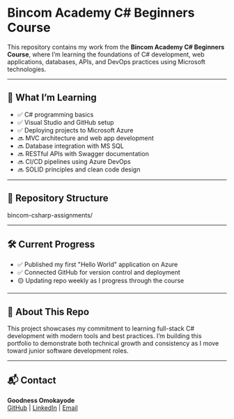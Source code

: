 # Bincom Academy C# Beginners Course

This repository contains my work from the **Bincom Academy C# Beginners Course**, where I’m learning the foundations of C# development, web applications, databases, APIs, and DevOps practices using Microsoft technologies.

---

## 🧠 What I’m Learning

- ✅ C# programming basics
- ✅ Visual Studio and GitHub setup
- ✅ Deploying projects to Microsoft Azure
- 🔜 MVC architecture and web app development
- 🔜 Database integration with MS SQL
- 🔜 RESTful APIs with Swagger documentation
- 🔜 CI/CD pipelines using Azure DevOps
- 🔜 SOLID principles and clean code design

---

## 📁 Repository Structure
bincom-csharp-assignments/

---

## 🛠️ Current Progress

- ✅ Published my first "Hello World" application on Azure
- ✅ Connected GitHub for version control and deployment
- 🟡 Updating repo weekly as I progress through the course

---

## 💼 About This Repo

This project showcases my commitment to learning full-stack C# development with modern tools and best practices. I’m building this portfolio to demonstrate both technical growth and consistency as I move toward junior software development roles.

---

## 📬 Contact

**Goodness Omokayode**  
[GitHub](https://github.com/goodness0mokayode) | [LinkedIn](https://www.linkedin.com/in/goodness-omokayode-219615215/) | [Email](mailto:goodnessomokayode@gmail.com)


